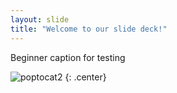```yaml
---
layout: slide
title: "Welcome to our slide deck!"
---
```


Beginner caption for testing

![poptocat2](https://octodex.github.com/images/poptocat_v2.png)
{: .center}
